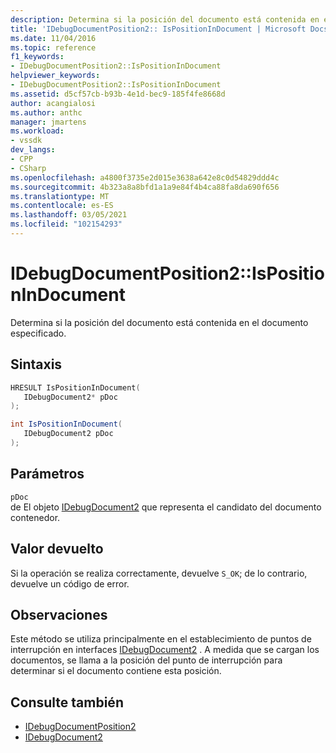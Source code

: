 ```yaml
---
description: Determina si la posición del documento está contenida en el documento especificado.
title: 'IDebugDocumentPosition2:: IsPositionInDocument | Microsoft Docs'
ms.date: 11/04/2016
ms.topic: reference
f1_keywords:
- IDebugDocumentPosition2::IsPositionInDocument
helpviewer_keywords:
- IDebugDocumentPosition2::IsPositionInDocument
ms.assetid: d5cf57cb-b93b-4e1d-bec9-185f4fe8668d
author: acangialosi
ms.author: anthc
manager: jmartens
ms.workload:
- vssdk
dev_langs:
- CPP
- CSharp
ms.openlocfilehash: a4800f3735e2d015e3638a642e8c0d54829ddd4c
ms.sourcegitcommit: 4b323a8a8bfd1a1a9e84f4b4ca88fa8da690f656
ms.translationtype: MT
ms.contentlocale: es-ES
ms.lasthandoff: 03/05/2021
ms.locfileid: "102154293"
---
```

# <a name="idebugdocumentposition2ispositionindocument"></a>IDebugDocumentPosition2::IsPositionInDocument
Determina si la posición del documento está contenida en el documento especificado.

## <a name="syntax"></a>Sintaxis

```cpp
HRESULT IsPositionInDocument( 
   IDebugDocument2* pDoc
);
```

```csharp
int IsPositionInDocument( 
   IDebugDocument2 pDoc
);
```

## <a name="parameters"></a>Parámetros
`pDoc`\
de El objeto [IDebugDocument2](../../../extensibility/debugger/reference/idebugdocument2.md) que representa el candidato del documento contenedor.

## <a name="return-value"></a>Valor devuelto
 Si la operación se realiza correctamente, devuelve `S_OK`; de lo contrario, devuelve un código de error.

## <a name="remarks"></a>Observaciones
 Este método se utiliza principalmente en el establecimiento de puntos de interrupción en interfaces [IDebugDocument2](../../../extensibility/debugger/reference/idebugdocument2.md) . A medida que se cargan los documentos, se llama a la posición del punto de interrupción para determinar si el documento contiene esta posición.

## <a name="see-also"></a>Consulte también
- [IDebugDocumentPosition2](../../../extensibility/debugger/reference/idebugdocumentposition2.md)
- [IDebugDocument2](../../../extensibility/debugger/reference/idebugdocument2.md)
